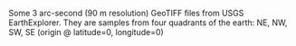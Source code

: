 Some 3 arc-second (90 m resolution) GeoTIFF files from USGS EarthExplorer.
They are samples from four quadrants of the earth: NE, NW, SW, SE (origin @ latitude=0, longitude=0)
